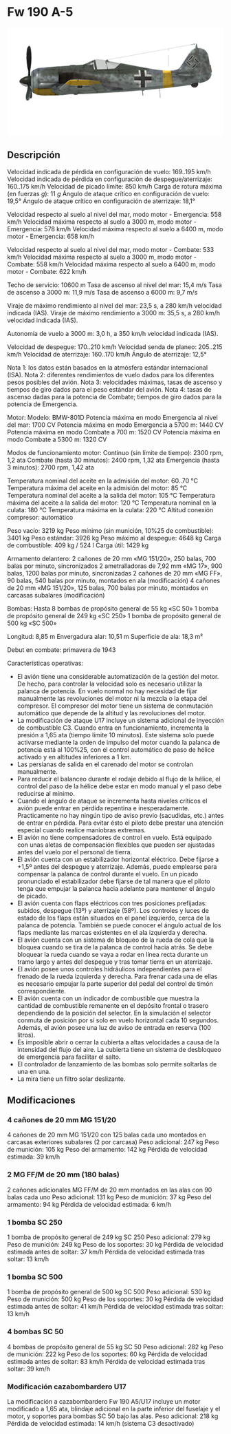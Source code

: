 # Fw 190 A-5

![fw190a5](../images/fw190a5.png)

## Descripción

Velocidad indicada de pérdida en configuración de vuelo: 169..195 km/h
Velocidad indicada de pérdida en configuración de despegue/aterrizaje: 160..175 km/h
Velocidad de picado límite: 850 km/h
Carga de rotura máxima (en fuerzas <i>g</i>): 11 <i>g</i>
Ángulo de ataque crítico en configuración de vuelo: 19,5°
Ángulo de ataque crítico en configuración de aterrizaje: 18,1°

Velocidad respecto al suelo al nivel del mar, modo motor - Emergencia: 558 km/h
Velocidad máxima respecto al suelo a 3000 m, modo motor - Emergencia: 578 km/h
Velocidad máxima respecto al suelo a 6400 m, modo motor - Emergencia: 658 km/h

Velocidad respecto al suelo al nivel del mar, modo motor - Combate: 533 km/h
Velocidad máxima respecto al suelo a 3000 m, modo motor - Combate: 558 km/h
Velocidad máxima respecto al suelo a 6400 m, modo motor - Combate: 622 km/h

Techo de servicio: 10600 m
Tasa de ascenso al nivel del mar: 15,4 m/s
Tasa de ascenso a 3000 m: 11,9 m/s
Tasa de ascenso a 6000 m: 9,7 m/s

Viraje de máximo rendimiento al nivel del mar: 23,5 s, a 280 km/h velocidad indicada (IAS).
Viraje de máximo rendimiento a 3000 m: 35,5 s, a 280 km/h velocidad indicada (IAS).

Autonomía de vuelo a 3000 m: 3,0 h, a 350 km/h velocidad indicada (IAS).

Velocidad de despegue: 170..210 km/h
Velocidad senda de planeo: 205..215 km/h
Velocidad de aterrizaje: 160..170 km/h
Ángulo de aterrizaje: 12,5°

Nota 1: los datos están basados en la atmósfera estándar internacional (ISA).
Nota 2: diferentes rendimientos de vuelo dados para los diferentes pesos posibles del avión.
Nota 3: velocidades máximas, tasas de ascenso y tiempos de giro dados para el peso estándar del avión.
Nota 4: tasas de ascenso dadas para la potencia de Combate; tiempos de giro dados para la potencia de Emergencia.

Motor:
Modelo: BMW-801D
Potencia máxima en modo Emergencia al nivel del mar: 1700 CV
Potencia máxima en modo Emergencia a 5700 m: 1440 CV
Potencia máxima en modo Combate a 700 m: 1520 CV
Potencia máxima en modo Combate a 5300 m: 1320 CV

Modos de funcionamiento motor:
Continuo (sin límite de tiempo): 2300 rpm, 1,2 ata
Combate (hasta 30 minutos): 2400 rpm, 1,32 ata
Emergencia (hasta 3 minutos): 2700 rpm, 1,42 ata

Temperatura nominal del aceite en la admisión del motor: 60..70 °C
Temperatura máxima del aceite en la admisión del motor: 85 °C
Temperatura nominal del aceite a la salida del motor: 105 °C
Temperatura máxima del aceite a la salida del motor: 120 °C
Temperatura nominal en la culata: 180 °C
Temperatura máxima en la culata: 220 °C
Altitud conexión compresor: automático

Peso vacío: 3219 kg
Peso mínimo (sin munición, 10%25 de combustible): 3401 kg
Peso estándar: 3926 kg
Peso máximo al despegue: 4648 kg
Carga de combustible: 409 kg / 524 l
Carga útil: 1429 kg

Armamento delantero:
2 cañones de 20 mm «MG 151/20», 250 balas, 700 balas por minuto, sincronizados
2 ametralladoras de 7,92 mm «MG 17», 900 balas, 1200 balas por minuto, sincronizadas
2 cañones de 20 mm «MG FF», 90 balas, 540 balas por minuto, montados en ala (modificación)
4 cañones de 20 mm «MG 151/20», 125 balas, 700 balas por minuto, montados en carcasas subalares (modificación)

Bombas:
Hasta 8 bombas de propósito general de 55 kg «SC 50»
1 bomba de propósito general de 249 kg «SC 250»
1 bomba de propósito general de 500 kg «SC 500»

Longitud: 8,85 m
Envergadura alar: 10,51 m
Superficie de ala: 18,3 m²

Debut en combate: primavera de 1943

Características operativas:
- El avión tiene una considerable automatización de la gestión del motor. De hecho, para controlar la velocidad solo es necesario utilizar la palanca de potencia. En vuelo normal no hay necesidad de fijar manualmente las revoluciones del motor ni la mezcla o la etapa del compresor. El compresor del motor tiene un sistema de conmutación automático que depende de la altitud y las revoluciones del motor.
- La modificación de ataque U17 incluye un sistema adicional de inyección de combustible C3. Cuando entra en funcionamiento, incrementa la presión a 1,65 ata (tiempo límite 10 minutos). Este sistema solo puede activarse mediante la orden de impulso del motor cuando la palanca de potencia está al 100%25, con el control automático de paso de hélice activado y en altitudes inferiores a 1 km.
- Las persianas de salida en el carenado del motor se controlan manualmente.
- Para reducir el balanceo durante el rodaje debido al flujo de la hélice, el control del paso de la hélice debe estar en modo manual y el paso debe reducirse al mínimo.
- Cuando el ángulo de ataque se incrementa hasta niveles críticos el avión puede entrar en pérdida repentina e inesperadamente. Practicamente no hay ningún tipo de aviso previo (sacudidas, etc.) antes de entrar en pérdida. Para evitar ésto el piloto debe prestar una atención especial cuando realice maniobras extremas.
- El avión no tiene compensadores de control en vuelo. Está equipado con unas aletas de compensación flexibles que pueden ser ajustadas antes del vuelo por el personal de tierra.
- El avión cuenta con un estabilizador horizontal eléctrico. Debe fijarse a +1,5º antes del despegue y aterrizaje. Además, puede emplearse para compensar la palanca de control durante el vuelo. En un picado pronunciado el estabilizador debe fijarse de tal manera que el piloto tenga que empujar la palanca hacia adelante para mantener el ángulo de picado.
- El avión cuenta con flaps eléctricos con tres posiciones prefijadas: subidos, despegue (13º) y aterrizaje (58º). Los controles y luces de estado de los flaps están situados en el panel izquierdo, cerca de la palanca de potencia. También se puede conocer el ángulo actual de los flaps mediante las marcas existentes en el ala izquierda y derecha.
- El avión cuenta con un sistema de bloqueo de la rueda de cola que la bloquea cuando se tira de la palanca de control hacia atrás. Se debe bloquear la rueda cuando se vaya a rodar en línea recta durante un tramo largo y antes del despegue y tras tomar tierra en un aterrizaje.
- El avión posee unos controles hidráulicos independientes para el frenado de la rueda izquierda y derecha. Para frenar cada una de ellas es necesario empujar la parte superior del pedal del control de timón correspondiente.
- El avión cuenta con un indicador de combustible que muestra la cantidad de combustible remanente en el depósito frontal o trasero dependiendo de la posición del selector. En la simulación el selector conmuta de posición por sí solo en vuelo horizontal cada 10 segundos. Además, el avión posee una luz de aviso de entrada en reserva (100 litros).
- Es imposible abrir o cerrar la cubierta a altas velocidades a causa de la intensidad del flujo del aire. La cubierta tiene un sistema de desbloqueo de emergencia para facilitar el salto.
- El controlador de lanzamiento de las bombas solo permite soltarlas de una en una.
- La mira tiene un filtro solar deslizante.

## Modificaciones

### 4 cañones de 20 mm MG 151/20

4 cañones de 20 mm MG 151/20 con 125 balas cada uno montados en carcasas exteriores subalares (2 por carcasa)
Peso adicional: 247 kg
Peso de munición: 105 kg
Peso del armamento: 142 kg
Pérdida de velocidad estimada: 39 km/h
### 2 MG FF/M de 20 mm (180 balas)

2 cañones adicionales MG FF/M de 20 mm montados en las alas con 90 balas cada uno
Peso adicional: 131 kg
Peso de munición: 37 kg
Peso del armamento: 94 kg
Pérdida de velocidad estimada: 6 km/h
### 1 bomba SC 250

1 bomba de propósito general de 249 kg SC 250
Peso adicional: 279 kg
Peso de munición: 249 kg
Peso de los soportes: 30 kg
Pérdida de velocidad estimada antes de soltar: 37 km/h
Pérdida de velocidad estimada tras soltar: 13 km/h
### 1 bomba SC 500

1 bomba de propósito general de 500 kg SC 500
Peso adicional: 530 kg
Peso de munición: 500 kg
Peso de los soportes: 30 kg
Pérdida de velocidad estimada antes de soltar: 41 km/h
Pérdida de velocidad estimada tras soltar: 13 km/h
### 4 bombas SC 50

4 bombas de propósito general de 55 kg SC 50
Peso adicional: 282 kg
Peso de munición: 222 kg
Peso de los soportes: 60 kg
Pérdida de velocidad estimada antes de soltar: 83 km/h
Pérdida de velocidad estimada tras soltar: 39 km/h
### Modificación cazabombardero U17

La modificación a cazabombardero Fw 190 A5/U17 incluye un motor modificado a 1,65 ata, blindaje adicional en la parte inferior del fuselaje y el motor, y soportes para bombas SC 50 bajo las alas.
Peso adicional: 218 kg
Pérdida de velocidad estimada: 14 km/h (sistema C3 desactivado)